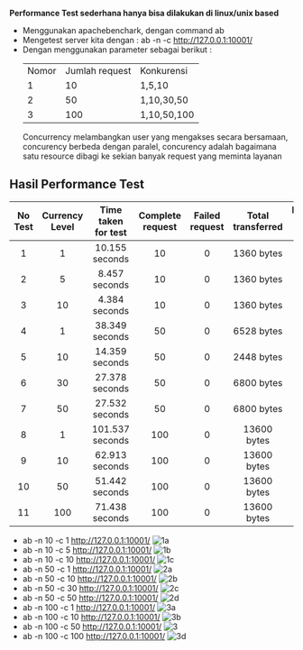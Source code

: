 

**Performance Test sederhana hanya bisa dilakukan di linux/unix based**
- Menggunakan apachebenchark, dengan command ab
- Mengetest server kita dengan : ab -n <jumlahrequest> -c <concurecy> http://127.0.0.1:10001/
- Dengan menggunakan parameter sebagai berikut :
  <table>
 	  <tr>
 		  <td> Nomor </td>
 		  <td> Jumlah request</td>
      <td> Konkurensi</td>
 	  </tr>
 	  <tr>
 		  <td> 1 </td>
 		  <td> 10 </td>
      <td> 1,5,10 </td>
 	  </tr>
    <tr>
      <td> 2 </td>
      <td> 50 </td>
      <td> 1,10,30,50 </td>
    </tr>
     <tr>
      <td> 3 </td>
      <td> 100 </td>
      <td> 1,10,50,100 </td>
    </tr>
   </table>
  Concurrency melambangkan user yang mengakses secara bersamaan, concurency berbeda dengan paralel, concurency adalah bagaimana satu resource dibagi ke sekian banyak request yang meminta layanan

## Hasil Performance Test

| No Test | Currency Level | Time taken for test | Complete request | Failed request | Total transferred | Request per second | Time per request | Transfer rate |
| :-------------: | :-------------: | :-------------: | :-------------: | :-------------: | :-------------: | :-------------: | :-------------: | :-------------: |
| 1 | 1 | 10.155 seconds | 10 | 0 | 1360 bytes | 0.95 [#/sec] | 1055.489  ms | 0.13  Kbytes/sec |
| 2 | 5 | 8.457 seconds | 10 | 0 | 1360 bytes | 1.18 [#/sec] | 845.708 ms | 0.16  Kbytes/sec |
| 3 | 10 | 4.384 seconds | 10 | 0 | 1360 bytes | 2.20 [#/sec] | 438.427  ms | 0.30  Kbytes/sec |
| 4 | 1 | 38.349 seconds | 50 | 0 | 6528 bytes | 1.25 [#/sec] | 90.659 ms | 0.17 Kbytes/sec |
| 5 | 10 | 14.359 seconds | 50 | 0 | 2448 bytes | 1.04 [#/sec] | 798.940 ms | 0.16  Kbytes/sec |
| 6 | 30 | 27.378 seconds | 50 | 0 | 6800 bytes | 1.83 [#/sec] | 547.564   ms | 0.16  Kbytes/sec |
| 7 | 50 | 27.532 seconds | 50 | 0 | 6800 bytes | 1.82 [#/sec] | 550.648  ms | 0.16  Kbytes/sec |
| 8 | 1 | 101.537 seconds | 100 | 0 | 13600 bytes | 0.98 [#/sec] | 1015.372 ms | 0.16  Kbytes/sec |
| 9 | 10 | 62.913 seconds | 100 | 0 | 13600 bytes | 1.53 [#/sec] | 652.063 0 ms | 0.16  Kbytes/sec |
| 10 | 50 | 51.442 seconds | 100 | 0 | 13600 bytes | 1.94 [#/sec] | 514.415  ms | 0.16  Kbytes/sec |
| 11 | 100 | 71.438 seconds | 100 | 0 | 13600 bytes | 1.40 [#/sec] | 714.381  ms | 0.16  Kbytes/sec |


- ab -n 10 -c 1 http://127.0.0.1:10001/
  ![1a](https://user-images.githubusercontent.com/36990780/79158172-11165f00-7e00-11ea-8e30-472dae343a30.png)
- ab -n 10 -c  5 http://127.0.0.1:10001/
  ![1b](https://user-images.githubusercontent.com/36990780/79158254-2db29700-7e00-11ea-86fa-7d3a91d6a504.png)
- ab -n 10 -c 10 http://127.0.0.1:10001/
  ![1c](https://user-images.githubusercontent.com/36990780/79158195-1a073080-7e00-11ea-90a0-0b354964a45d.png)
- ab -n 50 -c 1 http://127.0.0.1:10001/
  ![2a](https://user-images.githubusercontent.com/36990780/79158198-1bd0f400-7e00-11ea-85a5-53606f6336b4.png)
- ab -n 50 -c 10 http://127.0.0.1:10001/
  ![2b](https://user-images.githubusercontent.com/36990780/79158200-1d022100-7e00-11ea-8f42-3a12c2f4e97d.png)
- ab -n 50 -c 30 http://127.0.0.1:10001/
  ![2c](https://user-images.githubusercontent.com/36990780/79158203-1e334e00-7e00-11ea-91d2-a1aaadad1b10.png)
- ab -n 50 -c 50 http://127.0.0.1:10001/
  ![2d](https://user-images.githubusercontent.com/36990780/79158206-1ecbe480-7e00-11ea-8980-eec63f5c2a26.png)
- ab -n 100 -c 1 http://127.0.0.1:10001/
  ![3a](https://user-images.githubusercontent.com/36990780/79158218-212e3e80-7e00-11ea-8de5-8c99c4c62cd3.png)
- ab -n 100 -c 10 http://127.0.0.1:10001/
  ![3b](https://user-images.githubusercontent.com/36990780/79158220-225f6b80-7e00-11ea-9d1f-c88934a0405f.png)
- ab -n 100 -c 50 http://127.0.0.1:10001/
  ![3](https://user-images.githubusercontent.com/36990780/79158454-926df180-7e00-11ea-8e32-bec9ad6440ee.png)
- ab -n 100 -c 100 http://127.0.0.1:10001/
  ![3d](https://user-images.githubusercontent.com/36990780/79158224-23909880-7e00-11ea-977e-2d17d0452aa6.png)
